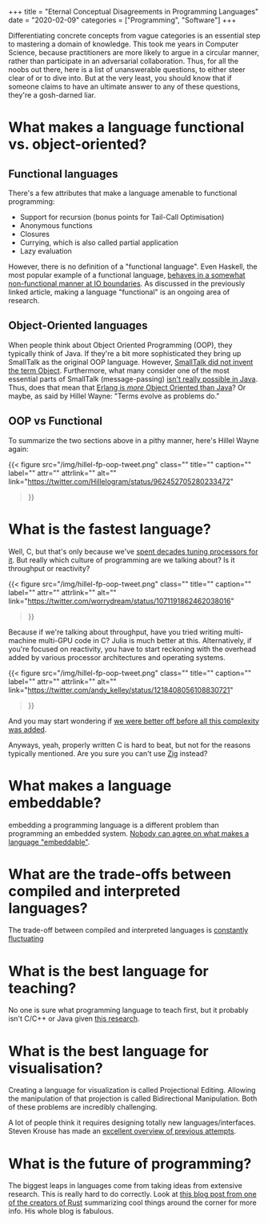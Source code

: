 +++
title = "Eternal Conceptual Disagreements in Programming Languages"
date = "2020-02-09"
categories = ["Programming", "Software"]
+++

Differentiating concrete concepts from vague categories is an essential step to mastering a domain of knowledge. This took me years in Computer Science, because practitioners are more likely to argue in a circular manner, rather than participate in an adversarial collaboration. Thus, for all the noobs out there, here is a list of unanswerable questions, to either steer clear of or to dive into. But at the very least, you should know that if someone claims to have an ultimate answer to any of these questions, they're a gosh-darned liar.

# What makes a language functional vs. object-oriented?

## Functional languages

There's a few attributes that make a language amenable to functional programming:

- Support for recursion (bonus points for Tail-Call Optimisation)
- Anonymous functions
- Closures
- Currying, which is also called partial application
- Lazy evaluation

However, there is no definition of a "functional language". Even Haskell, the most popular example of a functional language, [behaves in a somewhat non-functional manner at IO boundaries](https://futureofcoding.org/essays/dctp.html#haskell-and-the-io-monad). As discussed in the previously linked article, making a language "functional" is an ongoing area of research.

## Object-Oriented languages

When people think about Object Oriented Programming (OOP), they typically think of Java. If they're a bit more sophisticated they bring up SmallTalk as the original OOP language. However, [SmallTalk did not invent the term Object](https://www.hillelwayne.com/post/alan-kay/). Furthermore, what many consider one of the most essential parts of SmallTalk (message-passing) [isn't really possible in Java](https://softwareengineering.stackexchange.com/a/140607/98711). Thus, does that mean that [Erlang is *more* Object Oriented than Java](https://www.infoq.com/interviews/johnson-armstrong-oop/)? Or maybe, as said by Hillel Wayne: "Terms evolve as problems do."

## OOP vs Functional

To summarize the two sections above in a pithy manner, here's Hillel Wayne again:

{{< figure
  src="/img/hillel-fp-oop-tweet.png"
  class=""
  title=""
  caption=""
  label=""
  attr=""
  attrlink=""
  alt=""
  link="https://twitter.com/Hillelogram/status/962452705280233472"
 >}}

 # What is the fastest language?

Well, C, but that's only because we've [spent decades tuning processors for it](https://queue.acm.org/detail.cfm?id=3212479). But really which culture of programming are we talking about? Is it throughput or reactivity?

{{< figure
  src="/img/hillel-fp-oop-tweet.png"
  class=""
  title=""
  caption=""
  label=""
  attr=""
  attrlink=""
  alt=""
  link="https://twitter.com/worrydream/status/1071191862462038016"
 >}}

Because if we're talking about throughput, have you tried writing multi-machine multi-GPU code in C? Julia is much better at this. Alternatively, if you're focused on reactivity, you have to start reckoning with the overhead added by various processor architectures and operating systems.

{{< figure
  src="/img/hillel-fp-oop-tweet.png"
  class=""
  title=""
  caption=""
  label=""
  attr=""
  attrlink=""
  alt=""
  link="https://twitter.com/andy_kelley/status/1218408056108830721"
 >}}

And you may start wondering if [we were better off before all this complexity was added](https://threadreaderapp.com/thread/927593460642615296.html).

Anyways, yeah, properly written C is hard to beat, but not for the reasons typically mentioned. Are you sure you can't use [Zig](https://ziglang.org/) instead?


# What makes a language embeddable?

embedding a programming language is a different problem than programming an embedded system. [Nobody can agree on what makes a language "embeddable"](https://softwareengineering.stackexchange.com/q/403911/98711).

# What are the trade-offs between compiled and interpreted languages?

The trade-off between compiled and interpreted languages is [constantly fluctuating](http://jamie-wong.com/bending-the-pl-curve/)

# What is the best language for teaching?

No one is sure what programming language to teach first, but it probably isn't C/C++ or Java given [this research](https://quorumlanguage.com/evidence.html).

# What is the best language for visualisation?

Creating a language for visualization is called Projectional Editing. Allowing the manipulation of that projection is called Bidirectional Manipulation. Both of these problems are incredibly challenging.

A lot of people think it requires designing totally new languages/interfaces. Steven Krouse has made an [excellent overview of previous attempts](https://futureofcoding.org/catalog/).

# What is the future of programming?

The biggest leaps in languages come from taking ideas from extensive research. This is really hard to do correctly. Look at [this blog post from one of the creators of Rust](https://graydon2.dreamwidth.org/253769.html) summarizing cool things around the corner for more info. His whole blog is fabulous.
